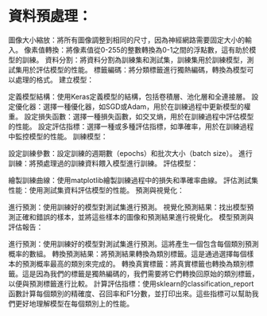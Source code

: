 資料預處理：
==

圖像大小縮放：將所有圖像調整到相同的尺寸，因為神經網路需要固定大小的輸入。
像素值轉換：將像素值從0-255的整數轉換為0-1之間的浮點數，這有助於模型的訓練。
資料分割：將資料分割為訓練集和測試集，訓練集用於訓練模型，測試集用於評估模型的性能。
標籤編碼：將分類標籤進行獨熱編碼，轉換為模型可以處理的格式。
建立模型：

定義模型結構：使用Keras定義模型的結構，包括卷積層、池化層和全連接層。
設定優化器：選擇一種優化器，如SGD或Adam，用於在訓練過程中更新模型的權重。
設定損失函數：選擇一種損失函數，如交叉熵，用於在訓練過程中評估模型的性能。
設定評估指標：選擇一種或多種評估指標，如準確率，用於在訓練過程中監控模型的性能。
訓練模型：

設定訓練參數：設定訓練的週期數（epochs）和批次大小（batch size）。
進行訓練：將預處理過的訓練資料餵入模型進行訓練。
評估模型：

繪製訓練曲線：使用matplotlib繪製訓練過程中的損失和準確率曲線。
評估測試集性能：使用測試集資料評估模型的性能。
預測與視覺化：

進行預測：使用訓練好的模型對測試集進行預測。
視覺化預測結果：找出模型預測正確和錯誤的樣本，並將這些樣本的圖像和預測結果進行視覺化。
模型預測與評估報告：

進行預測：使用訓練好的模型對測試集進行預測。這將產生一個包含每個類別預測概率的數組。
轉換預測結果：將預測結果轉換為類別標籤。這是通過選擇每個樣本的預測概率最高的類別來完成的。
轉換真實標籤：將真實標籤也轉換為類別標籤。這是因為我們的標籤是獨熱編碼的，我們需要將它們轉換回原始的類別標籤，以便與預測標籤進行比較。
計算評估指標：使用sklearn的classification_report函數計算每個類別的精確度、召回率和F1分數，並打印出來。這些指標可以幫助我們更好地理解模型在每個類別上的性能。
